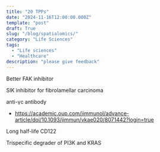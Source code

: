 ```yaml
---
title: "20 TPPs"
date: "2024-11-16T12:00:00.000Z"
template: "post"
draft: True
slug: "/blog/spatialomics/"
category: "Life Sciences"
tags:
  - "Life sciences"
  - "Healthcare"
description: "please give feedback"
---
```


Better FAK inhibitor

SIK inhibitor for fibrolamellar carcinoma

anti-γc antibody
- https://academic.oup.com/jimmunol/advance-article/doi/10.1093/jimmun/vkae020/8071442?login=true

Long half-life CD122

Trispecific degrader of PI3K and KRAS

